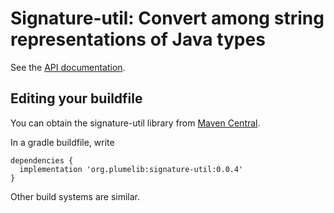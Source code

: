 # Signature-util:  Convert among string representations of Java types

See the [API documentation](http://plumelib.org/signature-util/api/org/plumelib/signature/package-summary.html#package.description).

## Editing your buildfile ##

You can obtain the signature-util library from [Maven
Central](https://search.maven.org/#search%7Cga%7C1%7Cg%3A%22org.plumelib%22%20a%3A%22signature-util%22).

In a gradle buildfile, write

```
dependencies {
  implementation 'org.plumelib:signature-util:0.0.4'
}
```

Other build systems are similar.
